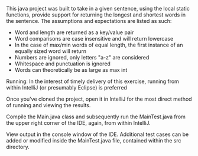 This java project was built to take in a given sentence, using the local static functions, provide support
for returning the longest and shortest words in the sentence. The assumptions and expectations are listed as such:

- Word and length are returned as a key/value pair
- Word comparisons are case insensitive and will return lowercase
- In the case of max/min words of equal length, the first instance of an equally sized word will return
- Numbers are ignored, only letters "a-z" are considered
- Whitespace and punctuation is ignored
- Words can theoretically be as large as max int

Running:
In the interest of timely delivery of this exercise, running from within IntelliJ (or presumably Eclipse) is preferred

Once you've cloned the project, open it in IntelliJ for the most direct method of running and viewing the results.

Compile the Main.java class and subsequently run the MainTest.java from the upper right corner of the IDE, again,
from within IntelliJ.

View output in the console window of the IDE.  Additional test cases can be added or modified inside the MainTest.java
file, contained within the src directory.

